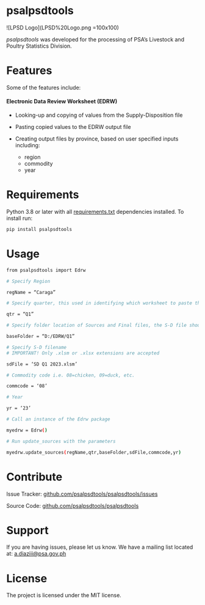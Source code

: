 # psalpsdtools
![LPSD Logo](LPSD%20Logo.png =100x100)

_psalpsdtools_ was developed for the processing of PSA’s Livestock and Poultry Statistics Division.

# Features

Some of the features include:

####  Electronic Data Review Worksheet (EDRW)
- Looking-up and copying of values from the Supply-Disposition file
- Pasting copied values to the EDRW output file
- Creating output files by province, based on user specified inputs including:

  	- region
	- commodity
	- year

# Requirements

Python 3.8 or later with all [requirements.txt](https://github.com/tondiaz/psalpsdtools/blob/main/docs/requirements.txt) dependencies installed. To install run:

```bash
pip install psalpsdtools
```
# Usage
```bash
from psalpsdtools import Edrw

# Specify Region

regName = “Caraga”

# Specify quarter, this used in identifying which worksheet to paste the copied values from the S-D file..

qtr = “Q1”

# Specify folder location of Sources and Final files, the S-D file should also be found here.

baseFolder = “D:/EDRW/Q1”

# Specify S-D filename
# IMPORTANT! Only .xlsm or .xlsx extensions are accepted

sdFile = ‘SD Q1 2023.xlsm’

# Commodity code i.e. 08=chicken, 09=duck, etc.

commcode = ‘08’

# Year

yr = ‘23’

# Call an instance of the Edrw package

myedrw = Edrw()

# Run update_sources with the parameters

myedrw.update_sources(regName,qtr,baseFolder,sdFile,commcode,yr)
```

# Contribute

Issue Tracker: [github.com/psalpsdtools/psalpsdtools/issues](github.com/psalpsdtools/psalpsdtools/issues)

Source Code: [github.com/psalpsdtools/psalpsdtools](github.com/psalpsdtools/psalpsdtools)

# Support

If you are having issues, please let us know. We have a mailing list located at: a.diaziii@psa.gov.ph

# License

The project is licensed under the MIT license.

